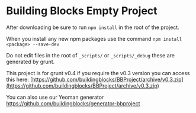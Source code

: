 Building Blocks Empty Project
=========
After downloading be sure to run `npm install` in the root of the project.

When you install any new npm packages use the command 
`npm install <package> --save-dev`

Do not edit files in the root of `_scripts/` or `_scripts/_debug` these are generated by grunt. 

This project is for grunt v0.4 if you require the v0.3 version you can access this here:
[https://github.com/buildingblocks/BBProject/archive/v0.3.zip](https://github.com/buildingblocks/BBProject/archive/v0.3.zip)


You can also use our Yeoman generator 
https://github.com/buildingblocks/generator-bbproject
